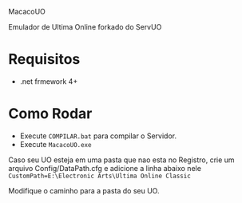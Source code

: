 MacacoUO

Emulador de Ultima Online forkado do ServUO

# Requisitos

- .net frmework 4+

# Como Rodar

- Execute `COMPILAR.bat` para compilar o Servidor.
- Execute `MacacoUO.exe`

Caso seu UO esteja em uma pasta que nao esta no Registro, crie um arquivo Config/DataPath.cfg e adicione a linha abaixo nele 
`CustomPath=E:\Electronic Arts\Ultima Online Classic`

Modifique o caminho para a pasta do seu UO.
